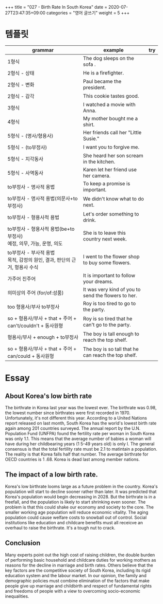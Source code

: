 +++
title = "027 - Birth Rate In South Korea"
date =  2020-07-27T23:47:35+09:00
categories = "영어 글쓰기"
weight = 5
+++

# 템플릿

 grammar | example | try |
---|---|---|
1형식 |  The dog sleeps on the sofa . |
2형식 - 상태 | He is a firefighter. |
2형식 - 변화 | Paul became the president. |
2형식 - 감각 | This cookie tastes good. |
3형식 | I watched a movie with Anna. |
4형식 | My mother bought me a shirt. |
5형식 - (명사/형용사) | Her friends call her "Little Susie." |
5형식 - (to부정사) | I want you to forgive me. |
5형식 - 지각동사 | She heard her son scream in the kitchen. |
5형식 - 사역동사 | Karen let her friend use her camera. |
to부정사 - 명사적 용법 | To keep a promise is important. |
to부정사 - 명사적 용법(의문사+to부정사) | We didn't know what to do next. |
to부정사 - 형용사적 용법 | Let's order something to drink. |
to부정사 - 형용사적 용법(be+to부정사)</br> 예정, 의무, 가능, 운명, 의도 | She is to leave this country next week. |
to부정사 - 부사적 용법</br> 목적, 감정의 원인, 결과, 판단의 근거, 형용사 수식 | I went to the flower shop to buy some flowers. |
가주어 진주어 | It is important to follow your dreams. |
의미상의 주어 (for/of:성품) | It was very kind of you to send the flowers to her. |
too 형용사/부사 to부정사 | Roy is too tired to go to the party. |
so + 형용사/부사 + that + 주어 + can't/couldn't + 동사원형 | Roy is so tired that he can't go to the party. |
형용사/부사 + enough + to부정사 | The boy is tall enough to reach the top shelf. |
so + 형용사/부사 + that + 주어 + can/could + 동사원형 | The boy is so tall that he can reach the top shelf. |


# Essay

## About Korea's low birth rate

The birthrate in Korea last year was the lowest 
ever. The birthrate was 0.98, the lowest number 
since birthrates were first recorded in 1970.
Unfortunately, it's not different this year.
According to a United Nations report released on last month, South Korea has the world's lowest birth rate again among 201 countries surveyed.
The annual report by the U.N. Population Fund (UNFPA) found the fertility rate per woman in South Korea was only 1.1. This means that the average number of babies a woman will have during her childbearing years (1 5-49 years old) is only I. The general consensus is that the total fertility rate must be 2.1 to matintain a population. The reality 
is that Korea falls half that number. The average birthrate for OECD countries is 1 .68. Korea is dead last among member nations. 

## The impact of a low birth rate.

Korea's low birthrate looms large as a future problem in the country. Korea's population will start to decline sooner rather than later. It was predicted that Korea's population would begin decreasing in 2028. But the birthrate is in a freefall, and the population is likely to start shrinking even sooner. The problem is that this could shake our economy and society to the core. The smaller working age population will reduce economic vitality. The aging population could cause welfare costs to snowball out of control. Social institutions like education and childcare benefits must all receicve an overhaul to raise the birthrate. It's a tough nut to crack. 

## Conclusion

Many experts point out the high cost of raising children, the double burden of performing basic household and childcare duties for working mothers as reasons for the decline in marriage and birth rates. Others believe that the key factors are the competitive society of South Korea, including its rigid education system and the labour market. In our opinion, the family and demographic policies must combine elimination of the factors that make people give up marriage and childbirth and respect of fundamental rights and freedoms of people with a view to overcoming socio-economic inequalities.